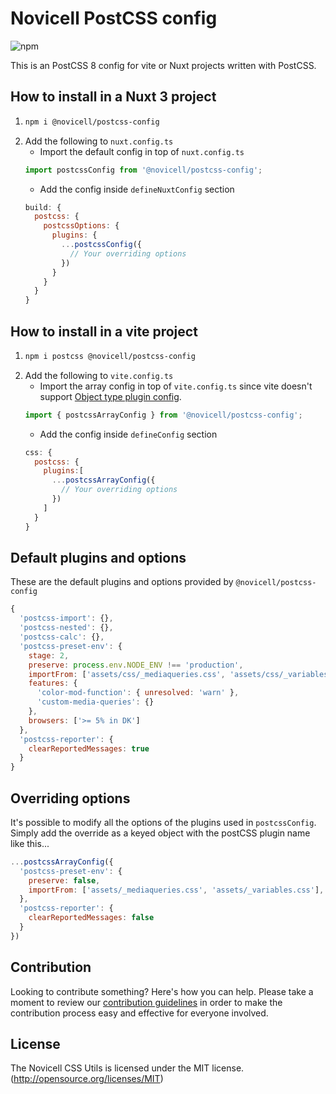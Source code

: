 # Novicell PostCSS config

![npm](https://img.shields.io/npm/v/@novicell/postcss-config)

This is an PostCSS 8 config for vite or Nuxt projects written with PostCSS.

## How to install in a Nuxt 3 project
1.
    ```bash
    npm i @novicell/postcss-config
    ```
2. Add the following to `nuxt.config.ts`
   * Import the default config in top of `nuxt.config.ts`
    ```javascript
    import postcssConfig from '@novicell/postcss-config';
    ```
   * Add the config inside `defineNuxtConfig` section
    ```javascript
    build: {
      postcss: {
        postcssOptions: {
          plugins: {
            ...postcssConfig({
              // Your overriding options
            })
          }
        }
      }
    }
    ```

## How to install in a vite project
1.
    ```bash
    npm i postcss @novicell/postcss-config
    ```
2. Add the following to `vite.config.ts`
   * Import the array config in top of `vite.config.ts` since vite doesn't support [Object type plugin config]('https://github.com/vitejs/vite/issues/7808#issuecomment-1102713351').
    ```javascript
    import { postcssArrayConfig } from '@novicell/postcss-config';
    ```
   * Add the config inside `defineConfig` section
    ```javascript
    css: {
      postcss: {
        plugins:[
          ...postcssArrayConfig({
            // Your overriding options
          }) 
        ]
      }
    }
    ```
## Default plugins and options

These are the default plugins and options provided by `@novicell/postcss-config`
```javascript
{
  'postcss-import': {},
  'postcss-nested': {},
  'postcss-calc': {},
  'postcss-preset-env': {
    stage: 2,
    preserve: process.env.NODE_ENV !== 'production',
    importFrom: ['assets/css/_mediaqueries.css', 'assets/css/_variables.css'],
    features: {
      'color-mod-function': { unresolved: 'warn' },
      'custom-media-queries': {}
    },
    browsers: ['>= 5% in DK']
  },
  'postcss-reporter': {
    clearReportedMessages: true
  }
}
```

## Overriding options

It's possible to modify all the options of the plugins used in `postcssConfig`. Simply add the override as a keyed object with the postCSS plugin name like this...

```javascript
...postcssArrayConfig({
  'postcss-preset-env': {
    preserve: false,
    importFrom: ['assets/_mediaqueries.css', 'assets/_variables.css'],
  },
  'postcss-reporter': {
    clearReportedMessages: false
  }
}) 
```

## Contribution

Looking to contribute something? Here's how you can help. Please take a moment to review our [contribution guidelines](https://github.com/Novicell/novicell-frontend/wiki/Contribution-guidelines) in order to make the contribution process easy and effective for everyone involved.

## License

The Novicell CSS Utils is licensed under the MIT license. (http://opensource.org/licenses/MIT)

